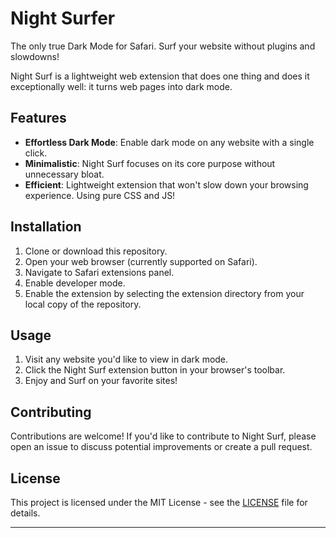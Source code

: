 #  Night Surfer
The only true Dark Mode for Safari. Surf your website without plugins and slowdowns!

Night Surf is a lightweight web extension that does one thing and does it exceptionally well: it turns web pages into dark mode.

## Features

- **Effortless Dark Mode**: Enable dark mode on any website with a single click.
- **Minimalistic**: Night Surf focuses on its core purpose without unnecessary bloat.
- **Efficient**: Lightweight extension that won't slow down your browsing experience. Using pure CSS and JS!

## Installation

1. Clone or download this repository.
2. Open your web browser (currently supported on Safari).
3. Navigate to Safari extensions panel.
4. Enable developer mode.
5. Enable the extension by selecting the extension directory from your local copy of the repository.

## Usage

1. Visit any website you'd like to view in dark mode.
2. Click the Night Surf extension button in your browser's toolbar.
3. Enjoy and Surf on your favorite sites!

## Contributing

Contributions are welcome! If you'd like to contribute to Night Surf, please open an issue to discuss potential improvements or create a pull request.

## License

This project is licensed under the MIT License - see the [LICENSE](LICENSE) file for details.

---

